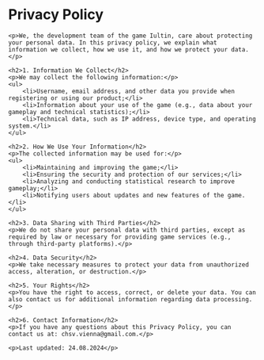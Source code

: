 <!DOCTYPE html>
<html lang="en">
<head>
    <meta charset="UTF-8">
    <meta name="viewport" content="width=device-width, initial-scale=1.0">
    <title>Privacy Policy</title>
</head>
<body>
    <h1>Privacy Policy</h1>
    
    <p>We, the development team of the game Iultin, care about protecting your personal data. In this privacy policy, we explain what information we collect, how we use it, and how we protect your data.</p>

    <h2>1. Information We Collect</h2>
    <p>We may collect the following information:</p>
    <ul>
        <li>Username, email address, and other data you provide when registering or using our product;</li>
        <li>Information about your use of the game (e.g., data about your gameplay and technical statistics);</li>
        <li>Technical data, such as IP address, device type, and operating system.</li>
    </ul>

    <h2>2. How We Use Your Information</h2>
    <p>The collected information may be used for:</p>
    <ul>
        <li>Maintaining and improving the game;</li>
        <li>Ensuring the security and protection of our services;</li>
        <li>Analyzing and conducting statistical research to improve gameplay;</li>
        <li>Notifying users about updates and new features of the game.</li>
    </ul>

    <h2>3. Data Sharing with Third Parties</h2>
    <p>We do not share your personal data with third parties, except as required by law or necessary for providing game services (e.g., through third-party platforms).</p>

    <h2>4. Data Security</h2>
    <p>We take necessary measures to protect your data from unauthorized access, alteration, or destruction.</p>

    <h2>5. Your Rights</h2>
    <p>You have the right to access, correct, or delete your data. You can also contact us for additional information regarding data processing.</p>

    <h2>6. Contact Information</h2>
    <p>If you have any questions about this Privacy Policy, you can contact us at: chsv.vienna@gmail.com.</p>

    <p>Last updated: 24.08.2024</p>
</body>
</html>
